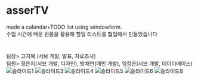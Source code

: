 # asserTV
made a calendar+TODO list using windowform.<br>
수업 시간에 배운 윈폼을 활용해 할일 리스트를 협업해서 만들었습니다
#
팀장> 고지혜 (서브 개발, 발표, 자료조사) </br>
팀원> 정은지(서브 개발, 디자인), 방채연(메인 개발), 임정은(서브 개발, 데이터베이스)
![슬라이드1](https://user-images.githubusercontent.com/80028936/208537631-76b42db3-e169-471e-bc92-daf8421c0859.PNG)
![슬라이드3](https://user-images.githubusercontent.com/80028936/208537712-ac4a35dc-d91d-4d0e-b88d-ffbed533a7aa.PNG)
![슬라이드4](https://user-images.githubusercontent.com/80028936/208537674-3b8899bf-cc0c-45fe-ba2e-ae65489c10ba.PNG)
![슬라이드5](https://user-images.githubusercontent.com/80028936/208537729-e782ad84-43cd-4154-a563-359b9792aa93.PNG)
![슬라이드6](https://user-images.githubusercontent.com/80028936/208537744-68049798-85b2-43d1-8bb7-1b6c6b28a6ee.PNG)
![슬라이드8](https://user-images.githubusercontent.com/80028936/208537761-74d5e814-a7eb-444a-ba95-092ec874be30.PNG)
